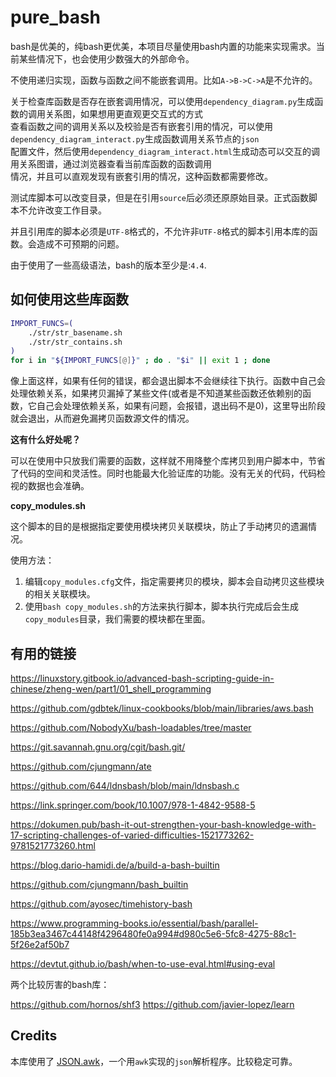 # pure_bash

bash是优美的，纯bash更优美，本项目尽量使用bash内置的功能来实现需求。当前某些情况下，也会使用少数强大的外部命令。

不使用递归实现，函数与函数之间不能嵌套调用。比如`A->B->C->A`是不允许的。

关于检查库函数是否存在嵌套调用情况，可以使用`dependency_diagram.py`生成函数的调用关系图，如果想用更直观更交互式的方式  
查看函数之间的调用关系以及校验是否有嵌套引用的情况，可以使用`dependency_diagram_interact.py`生成函数调用关系节点的`json`  
配置文件，然后使用`dependency_diagram_interact.html`生成动态可以交互的调用关系图谱，通过浏览器查看当前库函数的函数调用  
情况，并且可以直观发现有嵌套引用的情况，这种函数都需要修改。

测试库脚本可以改变目录，但是在引用`source`后必须还原原始目录。正式函数脚本不允许改变工作目录。

并且引用库的脚本必须是`UTF-8`格式的，不允许非`UTF-8`格式的脚本引用本库的函数。会造成不可预期的问题。

由于使用了一些高级语法，bash的版本至少是:`4.4`.

## 如何使用这些库函数

```bash
IMPORT_FUNCS=(
    ./str/str_basename.sh
    ./str/str_contains.sh
)
for i in "${IMPORT_FUNCS[@]}" ; do . "$i" || exit 1 ; done
```

像上面这样，如果有任何的错误，都会退出脚本不会继续往下执行。函数中自己会处理依赖关系，如果拷贝漏掉了某些文件(或者是不知道某些函数还依赖别的函数，它自己会处理依赖关系，如果有问题，会报错，退出码不是0)，这里导出阶段就会退出，从而避免漏拷贝函数源文件的情况。

**这有什么好处呢？**

可以在使用中只放我们需要的函数，这样就不用降整个库拷贝到用户脚本中，节省了代码的空间和灵活性。同时也能最大化验证库的功能。没有无关的代码，代码检视的数据也会准确。

**copy_modules.sh**

这个脚本的目的是根据指定要使用模块拷贝关联模块，防止了手动拷贝的遗漏情况。

使用方法：

1. 编辑`copy_modules.cfg`文件，指定需要拷贝的模块，脚本会自动拷贝这些模块的相关关联模块。
2. 使用`bash copy_modules.sh`的方法来执行脚本，脚本执行完成后会生成`copy_modules`目录，我们需要的模块都在里面。

## 有用的链接

https://linuxstory.gitbook.io/advanced-bash-scripting-guide-in-chinese/zheng-wen/part1/01_shell_programming

https://github.com/gdbtek/linux-cookbooks/blob/main/libraries/aws.bash

https://github.com/NobodyXu/bash-loadables/tree/master

https://git.savannah.gnu.org/cgit/bash.git/

https://github.com/cjungmann/ate

https://github.com/644/ldnsbash/blob/main/ldnsbash.c

https://link.springer.com/book/10.1007/978-1-4842-9588-5

https://dokumen.pub/bash-it-out-strengthen-your-bash-knowledge-with-17-scripting-challenges-of-varied-difficulties-1521773262-9781521773260.html

https://blog.dario-hamidi.de/a/build-a-bash-builtin

https://github.com/cjungmann/bash_builtin

https://github.com/ayosec/timehistory-bash

https://www.programming-books.io/essential/bash/parallel-185b3ea3467c44148f4296480fe0a994#d980c5e6-5fc8-4275-88c1-5f26e2af50b7

https://devtut.github.io/bash/when-to-use-eval.html#using-eval


两个比较厉害的bash库：

https://github.com/hornos/shf3
https://github.com/javier-lopez/learn

## Credits

本库使用了 [JSON.awk](https://github.com/step-/JSON.awk)，一个用`awk`实现的`json`解析程序。比较稳定可靠。

